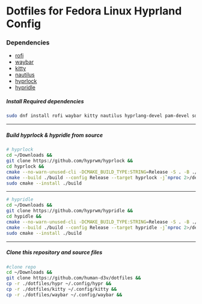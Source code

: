 # Dotfiles for Fedora Linux Hyprland Config
### Dependencies
* [rofi](https://github.com/davatorium/rofi)
* [waybar](https://github.com/Alexays/Waybar)
* [kitty](https://github.com/kovidgoyal/kitty)
* [nautilus](https://apps.gnome.org/Nautilus/)
* [hyprlock](https://github.com/hyprwm/hyprlock)
* [hypridle](https://github.com/hyprwm/hypridle)

##### Install Required dependencies
```bash
sudo dnf install rofi waybar kitty nautilus hyprlang-devel pam-devel sdbus-cpp-devel cairo-devel libdrm-devel mesa-libgbm-devel
```
_____
##### Build hyprlock & hypridle from source

```bash
# hyprlock
cd ~/Downloads && 
git clone https://github.com/hyprwm/hyprlock &&
cd hyprlock &&
cmake --no-warn-unused-cli -DCMAKE_BUILD_TYPE:STRING=Release -S . -B ./build
cmake --build ./build --config Release --target hyprlock -j`nproc 2>/dev/null || getconf NPROCESSORS_CONF` &&
sudo cmake --install ./build
``` 
_____
```bash
# hypridle
cd ~/Downloads &&
git clone https://github.com/hyprwm/hypridle &&
cd hypidle &&
cmake --no-warn-unused-cli -DCMAKE_BUILD_TYPE:STRING=Release -S . -B ./build
cmake --build ./build --config Release --target hypridle -j`nproc 2>/dev/null || getconf NPROCESSORS_CONF` &&
sudo cmake --install ./build
```
_____

##### Clone this repository and source files
```bash
#clone repo
cd ~/Downloads && 
git clone https://github.com/human-d3v/dotfiles &&
cp -r ./dotfiles/hypr ~/.config/hypr &&
cp -r ./dotfiles/kitty ~/.config/kitty &&
cp -r ./dotfiles/waybar ~/.config/waybar &&
```
